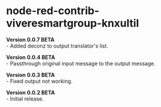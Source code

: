 # node-red-contrib-viveresmartgroup-knxultil

<p>
<b>Version 0.0.7 BETA</b><br/>
- Added deconz to output translator's list.</br>
</p>
<p>
<b>Version 0.0.4 BETA</b><br/>
- Passthrough original input message to the output message.</br>
</p>
<p>
<b>Version 0.0.3 BETA</b><br/>
- Fixed output not working.</br>
</p>
<p>
<b>Version 0.0.2 BETA</b><br/>
- Initial release.</br>
</p>
